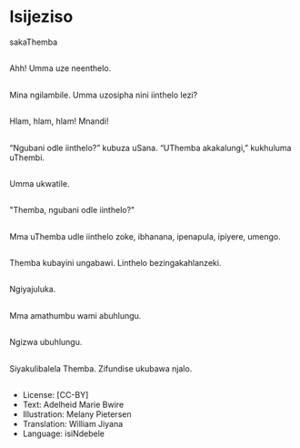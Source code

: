 # Isijeziso
sakaThemba

##
Ahh! Umma uze
neenthelo.


##
Mina ngilambile.
Umma uzosipha nini
iinthelo lezi?


##
Hlam, hlam, hlam!
Mnandi!


##
“Ngubani odle
iinthelo?” kubuza
uSana.
“UThemba akakalungi,”
kukhuluma uThembi.


##
Umma ukwatile.


##
"Themba, ngubani odle
iinthelo?"


##
Mma uThemba udle
iinthelo zoke, ibhanana,
ipenapula, ipiyere,
umengo.


##
Themba kubayini
ungabawi.
Linthelo
bezingakahlanzeki.


##
Ngiyajuluka.


##
Mma amathumbu wami
abuhlungu.


##
Ngizwa ubuhlungu.


##
Siyakulibalela Themba.
Zifundise ukubawa
njalo.


##
* License: [CC-BY]
* Text: Adelheid Marie Bwire
* Illustration: Melany Pietersen
* Translation: William Jiyana
* Language: isiNdebele
